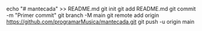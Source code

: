 echo "# mantecada" >> README.md
git init
git add README.md
git commit -m "Primer commit"
git branch -M main
git remote add origin https://github.com/programarMusica/mantecada.git
git push -u origin main
